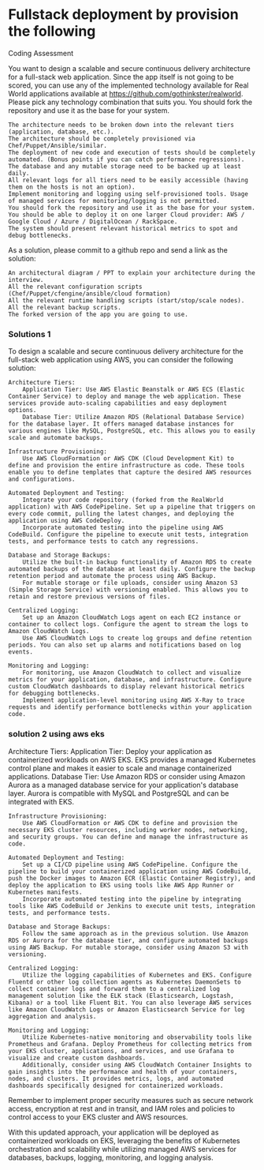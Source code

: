 # Fullstack deployment by provision the following

Coding Assessment

You want to design a scalable and secure continuous delivery architecture for a full-stack web application. Since the app itself is not going to be scored, you can use any of the implemented technology available for Real World applications available at https://github.com/gothinkster/realworld. Please pick any technology combination that suits you. You should fork the repository and use it as the base for your system.

    The architecture needs to be broken down into the relevant tiers (application, database, etc.).
    The architecture should be completely provisioned via Chef/Puppet/Ansible/similar.
    The deployment of new code and execution of tests should be completely automated. (Bonus points if you can catch performance regressions).
    The database and any mutable storage need to be backed up at least daily.
    All relevant logs for all tiers need to be easily accessible (having them on the hosts is not an option).
    Implement monitoring and logging using self-provisioned tools. Usage of managed services for monitoring/logging is not permitted.
    You should fork the repository and use it as the base for your system.
    You should be able to deploy it on one larger Cloud provider: AWS / Google Cloud / Azure / DigitalOcean / RackSpace.
    The system should present relevant historical metrics to spot and debug bottlenecks.

As a solution, please commit to a github repo and send a link as the solution:

    An architectural diagram / PPT to explain your architecture during the interview.
    All the relevant configuration scripts (Chef/Puppet/cfengine/ansible/cloud formation)
    All the relevant runtime handling scripts (start/stop/scale nodes).
    All the relevant backup scripts.
    The forked version of the app you are going to use.

### Solutions 1

To design a scalable and secure continuous delivery architecture for the full-stack web application using AWS, you can consider the following solution:

    Architecture Tiers:
        Application Tier: Use AWS Elastic Beanstalk or AWS ECS (Elastic Container Service) to deploy and manage the web application. These services provide auto-scaling capabilities and easy deployment options.
        Database Tier: Utilize Amazon RDS (Relational Database Service) for the database layer. It offers managed database instances for various engines like MySQL, PostgreSQL, etc. This allows you to easily scale and automate backups.

    Infrastructure Provisioning:
        Use AWS CloudFormation or AWS CDK (Cloud Development Kit) to define and provision the entire infrastructure as code. These tools enable you to define templates that capture the desired AWS resources and configurations.

    Automated Deployment and Testing:
        Integrate your code repository (forked from the RealWorld application) with AWS CodePipeline. Set up a pipeline that triggers on every code commit, pulling the latest changes, and deploying the application using AWS CodeDeploy.
        Incorporate automated testing into the pipeline using AWS CodeBuild. Configure the pipeline to execute unit tests, integration tests, and performance tests to catch any regressions.

    Database and Storage Backups:
        Utilize the built-in backup functionality of Amazon RDS to create automated backups of the database at least daily. Configure the backup retention period and automate the process using AWS Backup.
        For mutable storage or file uploads, consider using Amazon S3 (Simple Storage Service) with versioning enabled. This allows you to retain and restore previous versions of files.

    Centralized Logging:
        Set up an Amazon CloudWatch Logs agent on each EC2 instance or container to collect logs. Configure the agent to stream the logs to Amazon CloudWatch Logs.
        Use AWS CloudWatch Logs to create log groups and define retention periods. You can also set up alarms and notifications based on log events.

    Monitoring and Logging:
        For monitoring, use Amazon CloudWatch to collect and visualize metrics for your application, database, and infrastructure. Configure custom CloudWatch dashboards to display relevant historical metrics for debugging bottlenecks.
        Implement application-level monitoring using AWS X-Ray to trace requests and identify performance bottlenecks within your application code.

### solution 2 using aws eks

Architecture Tiers:
Application Tier: Deploy your application as containerized workloads on AWS EKS. EKS provides a managed Kubernetes control plane and makes it easier to scale and manage containerized applications.
Database Tier: Use Amazon RDS or consider using Amazon Aurora as a managed database service for your application's database layer. Aurora is compatible with MySQL and PostgreSQL and can be integrated with EKS.

    Infrastructure Provisioning:
        Use AWS CloudFormation or AWS CDK to define and provision the necessary EKS cluster resources, including worker nodes, networking, and security groups. You can define and manage the infrastructure as code.

    Automated Deployment and Testing:
        Set up a CI/CD pipeline using AWS CodePipeline. Configure the pipeline to build your containerized application using AWS CodeBuild, push the Docker images to Amazon ECR (Elastic Container Registry), and deploy the application to EKS using tools like AWS App Runner or Kubernetes manifests.
        Incorporate automated testing into the pipeline by integrating tools like AWS CodeBuild or Jenkins to execute unit tests, integration tests, and performance tests.

    Database and Storage Backups:
        Follow the same approach as in the previous solution. Use Amazon RDS or Aurora for the database tier, and configure automated backups using AWS Backup. For mutable storage, consider using Amazon S3 with versioning.

    Centralized Logging:
        Utilize the logging capabilities of Kubernetes and EKS. Configure Fluentd or other log collection agents as Kubernetes DaemonSets to collect container logs and forward them to a centralized log management solution like the ELK stack (Elasticsearch, Logstash, Kibana) or a tool like Fluent Bit. You can also leverage AWS services like Amazon CloudWatch Logs or Amazon Elasticsearch Service for log aggregation and analysis.

    Monitoring and Logging:
        Utilize Kubernetes-native monitoring and observability tools like Prometheus and Grafana. Deploy Prometheus for collecting metrics from your EKS cluster, applications, and services, and use Grafana to visualize and create custom dashboards.
        Additionally, consider using AWS CloudWatch Container Insights to gain insights into the performance and health of your containers, nodes, and clusters. It provides metrics, logs, and automated dashboards specifically designed for containerized workloads.

Remember to implement proper security measures such as secure network access, encryption at rest and in transit, and IAM roles and policies to control access to your EKS cluster and AWS resources.

With this updated approach, your application will be deployed as containerized workloads on EKS, leveraging the benefits of Kubernetes orchestration and scalability while utilizing managed AWS services for databases, backups, logging, monitoring, and logging analysis.
